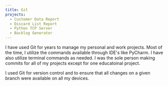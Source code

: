 ```yaml
---
title: Git
projects:
  - Customer Data Report
  - Discard List Report
  - Python TCP Server
  - Backlog Generator
---
```


I have used Git for years to manage my personal and work projects. 
Most of the time, I utilize the commands available through IDE's like 
PyCharm. I have also utilize terminal commands as needed. I was the sole person 
making commits for all of my projects except for one educatoinal project.

I used Git for version control and to ensure that all changes on a given branch were
available on all my devices.